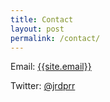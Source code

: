 ```yaml
---
title: Contact
layout: post
permalink: /contact/
---
```


Email: <a href="mailto:{{site.email}}">{{site.email}}</a>

Twitter: [@jrdprr](https://twitter.com/jrdprr/)
